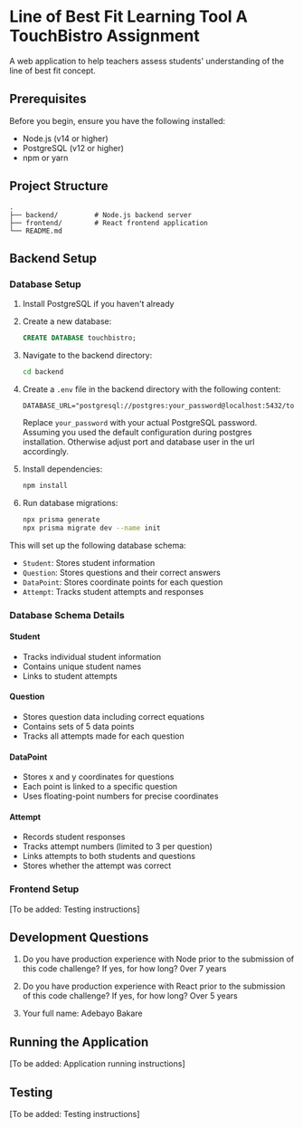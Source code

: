 # Line of Best Fit Learning Tool A TouchBistro Assignment

A web application to help teachers assess students' understanding of the line of best fit concept.

## Prerequisites

Before you begin, ensure you have the following installed:
- Node.js (v14 or higher)
- PostgreSQL (v12 or higher)
- npm or yarn

## Project Structure

```
.
├── backend/         # Node.js backend server
├── frontend/        # React frontend application
└── README.md
```
## Backend Setup
### Database Setup

1. Install PostgreSQL if you haven't already
2. Create a new database:
   ```sql
   CREATE DATABASE touchbistro;
   ```

3. Navigate to the backend directory:
   ```bash
   cd backend
   ```

4. Create a `.env` file in the backend directory with the following content:
   ```
   DATABASE_URL="postgresql://postgres:your_password@localhost:5432/touchbistro"
   ```
   Replace `your_password` with your actual PostgreSQL password. Assuming you used the default configuration during postgres installation. Otherwise adjust port and database user in the url accordingly.

5. Install dependencies:
   ```bash
   npm install
   ```

6. Run database migrations:
   ```bash
   npx prisma generate
   npx prisma migrate dev --name init
   ```

This will set up the following database schema:
- `Student`: Stores student information
- `Question`: Stores questions and their correct answers
- `DataPoint`: Stores coordinate points for each question
- `Attempt`: Tracks student attempts and responses

### Database Schema Details

#### Student
- Tracks individual student information
- Contains unique student names
- Links to student attempts

#### Question
- Stores question data including correct equations
- Contains sets of 5 data points
- Tracks all attempts made for each question

#### DataPoint
- Stores x and y coordinates for questions
- Each point is linked to a specific question
- Uses floating-point numbers for precise coordinates

#### Attempt
- Records student responses
- Tracks attempt numbers (limited to 3 per question)
- Links attempts to both students and questions
- Stores whether the attempt was correct

### Frontend Setup
[To be added: Testing instructions]

## Development Questions

1. Do you have production experience with Node prior to the submission of this code challenge? If yes, for how long? 0ver 7 years


2. Do you have production experience with React prior to the submission of this code challenge? If yes, for how long? Over 5 years


3. Your full name: Adebayo Bakare



## Running the Application

[To be added: Application running instructions]

## Testing

[To be added: Testing instructions]